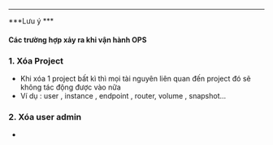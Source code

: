 ---
***Lưu ý ***
#### Các trường hợp xảy ra khi vận hành OPS
### 1. Xóa Project
- Khi xóa 1 project bất kì thì mọi tài nguyên liên quan đến project đó sẽ không tác động được vào nữa
- Ví dụ  : user , instance , endpoint , router, volume , snapshot...
### 2. Xóa user admin
- 

